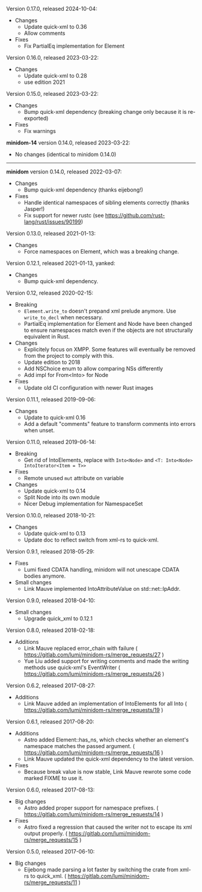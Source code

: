 Version 0.17.0, released 2024-10-04:
  * Changes
    * Update quick-xml to 0.36
    * Allow comments
  * Fixes
    * Fix PartialEq implementation for Element

Version 0.16.0, released 2023-03-22:
  * Changes
    * Update quick-xml to 0.28
    * use edition 2021

Version 0.15.0, released 2023-03-22:
  * Changes
    * Bump quick-xml dependency (breaking change only because it is re-exported)
  * Fixes
    * Fix warnings

**minidom-14** version 0.14.0, released 2023-03-22:
  * No changes (identical to minidom 0.14.0)

---

**minidom** version 0.14.0, released 2022-03-07:
  * Changes
    * Bump quick-xml dependency (thanks eijebong!)
  * Fixes
    * Handle identical namespaces of sibling elements correctly (thanks Jasper!)
    * Fix support for newer rustc (see https://github.com/rust-lang/rust/issues/90199)

Version 0.13.0, released 2021-01-13:
  * Changes
    * Force namespaces on Element, which was a breaking change.

Version 0.12.1, released 2021-01-13, yanked:
  * Changes
    * Bump quick-xml dependency.

Version 0.12, released 2020-02-15:
  * Breaking
    * `Element.write_to` doesn't prepand xml prelude anymore. Use `write_to_decl` when necessary.
    * PartialEq implementation for Element and Node have been changed to
      ensure namespaces match even if the objects are not structurally
      equivalent in Rust.
  * Changes
    * Explicitely focus on XMPP. Some features will eventually be removed from
      the project to comply with this.
    * Update edition to 2018
    * Add NSChoice enum to allow comparing NSs differently
    * Add impl for From<Into<Element>> for Node
  * Fixes
    * Update old CI configuration with newer Rust images

Version 0.11.1, released 2019-09-06:
  * Changes
    * Update to quick-xml 0.16
    * Add a default "comments" feature to transform comments into errors when unset.

Version 0.11.0, released 2019-06-14:
  * Breaking
    * Get rid of IntoElements, replace with `Into<Node>` and `<T: Into<Node> IntoIterator<Item = T>>`
  * Fixes
    * Remote unused `mut` attribute on variable
  * Changes
    * Update quick-xml to 0.14
    * Split Node into its own module
    * Nicer Debug implementation for NamespaceSet

Version 0.10.0, released 2018-10-21:
  * Changes
    * Update quick-xml to 0.13
    * Update doc to reflect switch from xml-rs to quick-xml.

Version 0.9.1, released 2018-05-29:
  * Fixes
    * Lumi fixed CDATA handling, minidom will not unescape CDATA bodies anymore.
  * Small changes
    - Link Mauve implemented IntoAttributeValue on std::net::IpAddr.

Version 0.9.0, released 2018-04-10:
  * Small changes
    - Upgrade quick_xml to 0.12.1

Version 0.8.0, released 2018-02-18:
  * Additions
    - Link Mauve replaced error\_chain with failure ( https://gitlab.com/lumi/minidom-rs/merge_requests/27 )
    - Yue Liu added support for writing comments and made the writing methods use quick-xml's EventWriter ( https://gitlab.com/lumi/minidom-rs/merge_requests/26 )

Version 0.6.2, released 2017-08-27:
  * Additions
    - Link Mauve added an implementation of IntoElements for all Into<Element> ( https://gitlab.com/lumi/minidom-rs/merge_requests/19 )

Version 0.6.1, released 2017-08-20:
  * Additions
    - Astro added Element::has_ns, which checks whether an element's namespace matches the passed argument. ( https://gitlab.com/lumi/minidom-rs/merge_requests/16 )
    - Link Mauve updated the quick-xml dependency to the latest version.
  * Fixes
    - Because break value is now stable, Link Mauve rewrote some code marked FIXME to use it.

Version 0.6.0, released 2017-08-13:
  * Big changes
    - Astro added proper support for namespace prefixes. ( https://gitlab.com/lumi/minidom-rs/merge_requests/14 )
  * Fixes
    - Astro fixed a regression that caused the writer not to escape its xml output properly. ( https://gitlab.com/lumi/minidom-rs/merge_requests/15 )

Version 0.5.0, released 2017-06-10:
  * Big changes
    - Eijebong made parsing a lot faster by switching the crate from xml-rs to quick_xml. ( https://gitlab.com/lumi/minidom-rs/merge_requests/11 )
